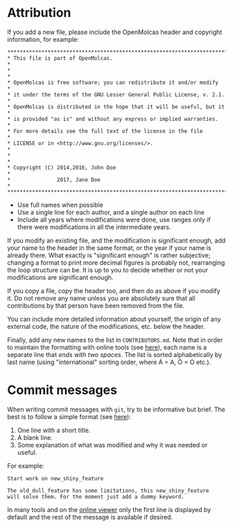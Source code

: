 Attribution
===========

If you add a new file, please include the OpenMolcas header and copyright
information, for example:

```
************************************************************************
* This file is part of OpenMolcas.                                     *
*                                                                      *
* OpenMolcas is free software; you can redistribute it and/or modify   *
* it under the terms of the GNU Lesser General Public License, v. 2.1. *
* OpenMolcas is distributed in the hope that it will be useful, but it *
* is provided "as is" and without any express or implied warranties.   *
* For more details see the full text of the license in the file        *
* LICENSE or in <http://www.gnu.org/licenses/>.                        *
*                                                                      *
* Copyright (C) 2014,2016, John Doe                                    *
*               2017, Jane Doe                                         *
************************************************************************
```

* Use full names when possible
* Use a single line for each author, and a single author on each line
* Include all years where modifications were done, use ranges only if there
  were modifications in all the intermediate years.

If you modify an existing file, and the modification is significant enough, add
your name to the header in the same format, or the year if your name is already
there. What exactly is "significant enough" is rather subjective; changing a
format to print more decimal figures is probably not, rearranging the loop
structure can be. It is up to you to decide whether or not your modifications
are significant enough.

If you copy a file, copy the header too, and then do as above if you modify it.
Do not remove any name unless you are absolutely sure that all contributions by
that person have been removed from the file.

You can include more detailed information about yourself, the origin of any
external code, the nature of the modifications, etc. below the header.

Finally, add any new names to the list in `CONTRIBUTORS.md`. Note that in order
to maintain the formatting with online tools (see
[here](https://gitlab.com/Molcas/OpenMolcas/blob/master/CONTRIBUTORS.md)), each
name is a separate line that *ends with two spaces*. The list is sorted
alphabetically by last name (using "international" sorting order, where Á = A,
Ö = O etc.).


Commit messages
===============

When writing commit messages with `git`, try to be informative but brief. The
best is to follow a simple format (see
[here](https://chris.beams.io/posts/git-commit/)):

1. One line with a short title.
2. A blank line.
3. Some explanation of what was modified and why it was needed or useful.

For example:

```
Start work on new_shiny_feature

The old_dull_feature has some limitations, this new_shiny_feature
will solve them. For the moment just add a dummy keyword.
```

In many tools and on the [online
viewer](https://gitlab.com/Molcas/OpenMolcas/commits/master) only the first
line is displayed by default and the rest of the message is available if
desired.
